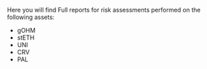Here you will find Full reports for risk assessments performed on the following assets:
- gOHM
- stETH
- UNI
- CRV
- PAL
